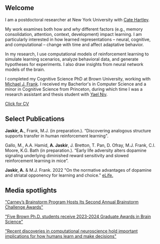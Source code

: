## Welcome

I am a postdoctoral researcher at New York University with [Cate Hartley](https://www.hartleylab.org). 

My work examines both how and _why_ different factors (e.g., memory consolidation, attention, context, development) impact learning. I am particularly interested in how learned representations – neural, cognitive, and computational – change with time and affect adaptative behavior.

In my research, I use computational models of reinforcement learning to simulate learning scenarios, analyze behavioral data, and generate hypotheses for experiments. I also draw insights from neural network models of the brain. 

I completed my Cognitive Science PhD at Brown University, working with [Michael J. Frank](https://www.lnccbrown.com/). I received my Bacherlor's in Computer Science and a minor in Cognitive Science from Princeton, during which time I was a research assistant and thesis student with [Yael Niv](https://nivlab.princeton.edu). 

[Click for CV](/files/Jaskir_CV.pdf)


## Select Publications

**Jaskir, A.**, Frank, M.J. (in preparation.). “Discovering analogous structure supports transfer in human reinforcement learning".

Gallo, M., A.A. Hamid, **A. Jaskir**, J. Bretton, T. Pan, D. Ofray, M.J. Frank, C.I. Moore, K.G. Bath (in preparation.). “Early life adversity alters dopamine signaling underlying diminished reward sensitivity and slowed reinforcement learning in mice”.

**Jaskir, A.** & M.J. Frank. 2022 	"On the normative advantages of dopamine and striatal opponency for learning and choice." [eLife.](https://elifesciences.org/articles/85107)



## Media spotlights

["Carney’s Brainstorm Program Hosts Its Second Annual Brainstorm Challenge Awards"](https://carney.brown.edu/news/2024-08-05/brainstorm)

["Five Brown Ph.D. students receive 2023-2024 Graduate Awards in Brain Science"](https://carney.brown.edu/news/2023-06-26/gradawards)

["Recent discoveries in computational neuroscience hold important implications for how humans learn and make decisions"](https://www.brown.edu/carney/news/2023/04/26/recent-discoveries-computational-neuroscience-hold-important-implications-how-humans)
